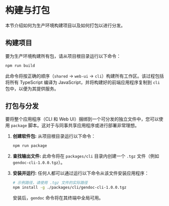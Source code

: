 # 构建与打包

本节介绍如何为生产环境构建项目以及如何打包以进行分发。

## 构建项目

要为生产环境构建所有包，请从项目根目录运行以下命令：

```bash
npm run build
```

此命令将按正确的顺序（`shared` -> `web-ui` -> `cli`）构建所有工作区。该过程包括将所有 TypeScript 编译为 JavaScript，并将构建好的前端应用程序复制到 `cli` 包中，以便为其提供服务。

## 打包与分发

要将整个应用程序（CLI 和 Web UI）捆绑到一个可分发的独立文件中，您可以使用 `package` 脚本。这对于与同事共享应用程序或进行部署非常理想。

1.  **创建软件包:**
    从项目根目录运行以下命令：
    ```bash
    npm run package
    ```

2.  **查找输出文件:**
    此命令将在 `packages/cli` 目录内创建一个 `.tgz` 文件（例如 `gendoc-cli-1.0.0.tgz`）。

3.  **安装并运行:**
    任何人都可以通过运行以下命令从该文件安装应用程序：
    ```bash
    # 示例路径，请使用 .tgz 文件的实际路径
    npm install -g ./packages/cli/gendoc-cli-1.0.0.tgz
    ```
    安装后，`gendoc` 命令将在其终端中全局可用。

